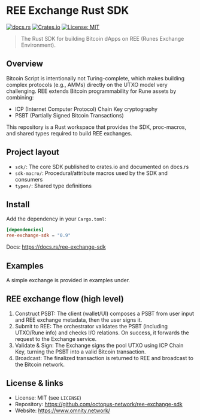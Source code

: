# REE Exchange Rust SDK

[![docs.rs](https://img.shields.io/docsrs/ree-exchange-sdk)](https://docs.rs/ree-exchange-sdk/latest/ree_exchange_sdk/)
[![Crates.io](https://img.shields.io/crates/v/ree-exchange-sdk.svg)](https://crates.io/crates/ree-exchange-sdk)
[![License: MIT](https://img.shields.io/badge/License-MIT-yellow.svg)](LICENSE)

> The Rust SDK for building Bitcoin dApps on REE (Runes Exchange Environment).

## Overview

Bitcoin Script is intentionally not Turing-complete, which makes building complex protocols (e.g., AMMs) directly on the UTXO model very challenging. REE extends Bitcoin programmability for Rune assets by combining:

- ICP (Internet Computer Protocol) Chain Key cryptography
- PSBT (Partially Signed Bitcoin Transactions)

This repository is a Rust workspace that provides the SDK, proc-macros, and shared types required to build REE exchanges.

## Project layout

- `sdk/`: The core SDK published to crates.io and documented on docs.rs
- `sdk-macro/`: Procedural/attribute macros used by the SDK and consumers
- `types/`: Shared type definitions

## Install

Add the dependency in your `Cargo.toml`:

```toml
[dependencies]
ree-exchange-sdk = "0.9"
```

Docs: https://docs.rs/ree-exchange-sdk

## Examples

A simple exchange is provided in examples under.

## REE exchange flow (high level)

1. Construct PSBT: The client (wallet/UI) composes a PSBT from user input and REE exchange metadata, then the user signs it.
2. Submit to REE: The orchestrator validates the PSBT (including UTXO/Rune info) and checks I/O relations. On success, it forwards the request to the Exchange service.
3. Validate & Sign: The Exchange signs the pool UTXO using ICP Chain Key, turning the PSBT into a valid Bitcoin transaction.
4. Broadcast: The finalized transaction is returned to REE and broadcast to the Bitcoin network.

## License & links

- License: MIT (see `LICENSE`)
- Repository: https://github.com/octopus-network/ree-exchange-sdk
- Website: https://www.omnity.network/
